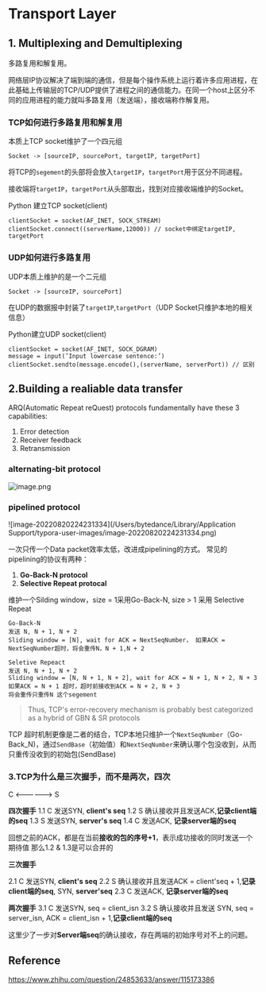 # Transport Layer

## 1. Multiplexing and Demultiplexing

多路复用和解复用。

网络层IP协议解决了端到端的通信，但是每个操作系统上运行着许多应用进程，在此基础上传输层的TCP/UDP提供了进程之间的通信能力。在同一个host上区分不同的应用进程的能力就叫多路复用（发送端），接收端称作解复用。

### TCP如何进行多路复用和解复用

本质上TCP socket维护了一个四元组

```
Socket -> [sourceIP, sourcePort, targetIP, targetPort]
```

将TCP的`segement`的头部将会放入`targetIP`，`targetPort`用于区分不同进程。

接收端将`targetIP`，`targetPort`从头部取出，找到对应接收端维护的Socket。



Python 建立TCP socket(client)

```
clientSocket = socket(AF_INET, SOCK_STREAM) 
clientSocket.connect((serverName,12000)) // socket中绑定targetIP, targetPort 
```



### UDP如何进行多路复用

UDP本质上维护的是一个二元组

```
Socket -> [sourceIP, sourcePort]
```

在UDP的数据报中封装了`targetIP`,`targetPort`（UDP Socket只维护本地的相关信息）



Python建立UDP socket(client)

```
clientSocket = socket(AF_INET, SOCK_DGRAM)
message = input(’Input lowercase sentence:’) 
clientSocket.sendto(message.encode(),(serverName, serverPort)) // 区别
```



## 2.Building a realiable data transfer

ARQ(Automatic Repeat reQuest) protocols fundamentally have these 3 capabilities:

1. Error detection
2. Receiver feedback
3. Retransmission

### alternating-bit protocol

![image.png](https://p3-juejin.byteimg.com/tos-cn-i-k3u1fbpfcp/80e995f9618a40e3beb173303ee27a6d~tplv-k3u1fbpfcp-watermark.image?)



### pipelined protocol

![image-20220820224231334](/Users/bytedance/Library/Application Support/typora-user-images/image-20220820224231334.png)

一次只传一个Data packet效率太低，改进成pipelining的方式。
常见的pipelining的协议有两种：

1. **Go-Back-N protocol**
2. **Selective Repeat protocal**

维护一个Silding window，size = 1采用Go-Back-N, size > 1 采用 Selective Repeat

```
Go-Back-N
发送 N, N + 1, N + 2
Sliding window = [N], wait for ACK = NextSeqNumber， 如果ACK = NextSeqNumber超时，将会重传N，N + 1,N + 2

Seletive Repeact
发送 N, N + 1, N + 2
Sliding window = [N, N + 1, N + 2], wait for ACK = N + 1, N + 2, N + 3
如果ACK = N + 1 超时，超时前接收到ACK = N + 2, N + 3
将会重传只重传N 这个segement

```

> Thus, TCP's error-recovery mechanism is probably best categorized as a hybrid of GBN & SR protocols

TCP 超时机制更像是二者的结合，TCP本地只维护一个`NextSeqNumber`（Go-Back_N)，通过`SendBase`（初始值）和`NextSeqNumber`来确认哪个包没收到，从而只重传没收到的初始包(SendBase)



### 3.TCP为什么是三次握手，而不是两次，四次

C <------> S

**四次握手**
1.1 C 发送SYN, **client's seq**
1.2 S 确认接收并且发送ACK,**记录client端的seq**
1.3 S 发送SYN, **server's seq**
1.4 C 发送ACK, **记录server端的seq**

回想之前的ACK，都是在当前**接收的包的序号+1**，表示成功接收的同时发送一个期待值
那么1.2 & 1.3是可以合并的



**三次握手**

2.1 C 发送SYN, **client's seq**
2.2 S 确认接收并且发送ACK = client'seq + 1,**记录client端的seq**, SYN, **server'seq**
2.3 C 发送ACK, **记录server端的seq**



**两次握手**
3.1 C 发送SYN, seq = client_isn
3.2 S 确认接收并且发送 SYN, seq = server_isn, ACK = client_isn + 1,**记录client端的seq**

这里少了一步对**Server端seq**的确认接收，存在两端的初始序号对不上的问题。



## Reference

https://www.zhihu.com/question/24853633/answer/115173386
